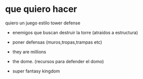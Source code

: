 # que quiero hacer

quiero un juego estilo tower defense

 - enemigos que buscan destruir la torre (atraidos a estructura)
 - poner defensas (muros,tropas,trampas etc)

 - they are millions
 - the dome. (recursos para defender el domo)
 - super fantasy kingdom

